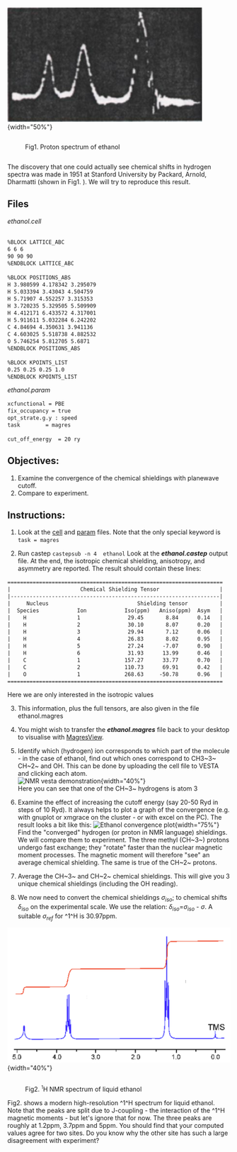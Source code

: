 ![Fig1. Proton spectrum of ethanol](../../img/nmr_tut1.png){width="50%"}
<figure style="display: inline-block;">
  <figcaption style="text-align: left;">Fig1. Proton spectrum of ethanol</figcaption>
</figure>



The discovery that one could actually see chemical shifts in hydrogen spectra was made in 1951 at Stanford University by Packard, Arnold, Dharmatti (shown in Fig1. ). We will try to reproduce this result.  


## Files   


*ethanol.cell*
``` 

%BLOCK LATTICE_ABC
6 6 6
90 90 90
%ENDBLOCK LATTICE_ABC

%BLOCK POSITIONS_ABS
H 3.980599 4.178342 3.295079
H 5.033394 3.43043 4.504759
H 5.71907 4.552257 3.315353
H 3.720235 5.329505 5.509909
H 4.412171 6.433572 4.317001
H 5.911611 5.032284 6.242202
C 4.84694 4.350631 3.941136
C 4.603025 5.518738 4.882532
O 5.746254 5.812705 5.6871
%ENDBLOCK POSITIONS_ABS

%BLOCK KPOINTS_LIST
0.25 0.25 0.25 1.0
%ENDBLOCK KPOINTS_LIST
```

*ethanol.param*
```
xcfunctional = PBE
fix_occupancy = true
opt_strate.g.y : speed
task        = magres

cut_off_energy  = 20 ry
```



## Objectives:

1. Examine the convergence of the chemical shieldings with planewave cutoff.
2. Compare to experiment.

## Instructions:

1. Look at the [cell](../../documentation/Input_Files/cell_file.md) and [param](../../documentation/Input_Files/param_file.md) files. Note that the only special keyword is `task = magres`

 2. Run castep
  `castepsub -n 4  ethanol`
   Look at the ***ethanol.castep*** output file. At the end, the isotropic chemical shielding, anisotropy, and asymmetry are reported.
 The result should contain these lines:
 ```
 ====================================================================
 |                      Chemical Shielding Tensor                   |
 |------------------------------------------------------------------|
 |     Nucleus                            Shielding tensor          |
 |  Species            Ion            Iso(ppm)   Aniso(ppm)  Asym   |
 |    H                1               29.45       8.84      0.14   |
 |    H                2               30.10       8.07      0.20   |
 |    H                3               29.94       7.12      0.06   |
 |    H                4               26.83       8.02      0.95   |
 |    H                5               27.24      -7.07      0.90   |
 |    H                6               31.93      13.99      0.46   |
 |    C                1              157.27      33.77      0.70   |
 |    C                2              110.73      69.91      0.42   |
 |    O                1              268.63     -50.78      0.96   |
 ====================================================================
 ```
 Here we are only interested in the isotropic values


3. This information, plus the full tensors, are also given in the file ethanol.magres

4. You might wish to transfer the ***ethanol.magres*** file back to your desktop to visualise with [MagresView](https://www.ccpnc.ac.uk/magresview/magresview/magres_view.html?JS).

5. Identify which (hydrogen) ion corresponds to which part of the molecule - in the case of ethanol, find out which ones correspond to CH3~3~ CH~2~ and OH.
This can be done by uploading the cell file to VESTA and clicking each atom. <br>![NMR vesta demonstration](../../img/NMR_vesta_demonstration.png){width="40%"} <br>Here you can see that one of the CH~3~ hydrogens is atom 3

6. Examine the effect
 of increasing the cutoff energy (say 20-50 Ryd in steps of 10 Ryd). It always helps to plot a graph of the convergence (e.g. with gnuplot or xmgrace on the cluster - or with excel on the PC). The result looks a bit like this:
 ![Ethanol convergence plot](../../img/ethanol_convergence.png){width="75%"} <br>
 Find the "converged" hydrogen (or proton in NMR language) shieldings. We will compare them to experiment. The three methyl (CH~3~) protons undergo fast exchange; they "rotate" faster than the nuclear magnetic moment processes. The magnetic moment will therefore "see" an average chemical shielding. The same is true of the CH~2~ protons.

7. Average the CH~3~ and CH~2~ chemical shieldings. This will give you 3 unique chemical shieldings (including the OH reading).

8. We now need to convert the chemical shieldings $\sigma_{iso}$; to chemical shifts $\delta_{iso}$ on the experimental scale. We use the relation:  $\delta_{iso}$=$\sigma_{iso}$ - $\sigma$.
A suitable $\sigma_{ref}$ for ^1^H is 30.97ppm.



![Fig2. H NMR spectrum of liquid ethanol](../../img/nmr_tut2.png){width="40%"}

<figure Fig2 style="display: inline-block;">
  <figcaption style="text-align: left;">Fig2. <sup><small>1</small></sup>H NMR spectrum of liquid ethanol</figcaption>
</figure>
<br>
 Fig2. shows a modern high-resolution ^1^H spectrum for liquid ethanol. Note that the peaks are split due to J-coupling - the interaction of the ^1^H magnetic moments - but let's ignore that for now. The three peaks are roughly at 1.2ppm, 3.7ppm and 5ppm. You should find that your computed values agree for two sites. Do you know why the other site has such a large disagreement with experiment?
